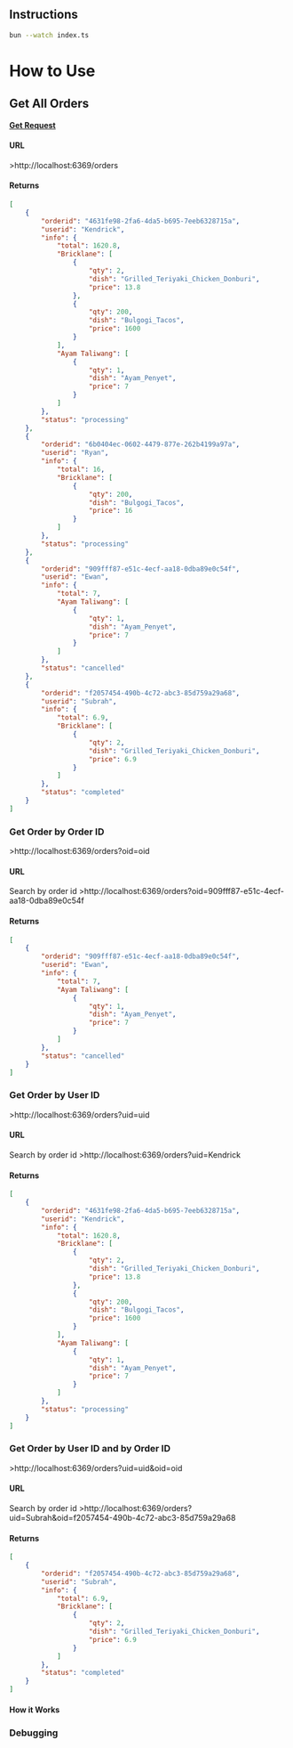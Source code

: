 ## Instructions
```bash
bun --watch index.ts
```

<h1>How to Use</h1>

<h2>Get All Orders</h2>

<b><u>Get Request</u></b>
<h4>URL</h4>
>http://localhost:6369/orders

<h4>Returns</h4>

```json
[
    {
        "orderid": "4631fe98-2fa6-4da5-b695-7eeb6328715a",
        "userid": "Kendrick",
        "info": {
            "total": 1620.8,
            "Bricklane": [
                {
                    "qty": 2,
                    "dish": "Grilled_Teriyaki_Chicken_Donburi",
                    "price": 13.8
                },
                {
                    "qty": 200,
                    "dish": "Bulgogi_Tacos",
                    "price": 1600
                }
            ],
            "Ayam Taliwang": [
                {
                    "qty": 1,
                    "dish": "Ayam_Penyet",
                    "price": 7
                }
            ]
        },
        "status": "processing"
    },
    {
        "orderid": "6b0404ec-0602-4479-877e-262b4199a97a",
        "userid": "Ryan",
        "info": {
            "total": 16,
            "Bricklane": [
                {
                    "qty": 200,
                    "dish": "Bulgogi_Tacos",
                    "price": 16
                }
            ]
        },
        "status": "processing"
    },
    {
        "orderid": "909fff87-e51c-4ecf-aa18-0dba89e0c54f",
        "userid": "Ewan",
        "info": {
            "total": 7,
            "Ayam Taliwang": [
                {
                    "qty": 1,
                    "dish": "Ayam_Penyet",
                    "price": 7
                }
            ]
        },
        "status": "cancelled"
    },
    {
        "orderid": "f2057454-490b-4c72-abc3-85d759a29a68",
        "userid": "Subrah",
        "info": {
            "total": 6.9,
            "Bricklane": [
                {
                    "qty": 2,
                    "dish": "Grilled_Teriyaki_Chicken_Donburi",
                    "price": 6.9
                }
            ]
        },
        "status": "completed"
    }
]
```

<h3>Get Order by Order ID</h3>
>http://localhost:6369/orders?oid=oid

<h4>URL</h4>
Search by order id
>http://localhost:6369/orders?oid=909fff87-e51c-4ecf-aa18-0dba89e0c54f

<h4>Returns</h4>

```json
[
    {
        "orderid": "909fff87-e51c-4ecf-aa18-0dba89e0c54f",
        "userid": "Ewan",
        "info": {
            "total": 7,
            "Ayam Taliwang": [
                {
                    "qty": 1,
                    "dish": "Ayam_Penyet",
                    "price": 7
                }
            ]
        },
        "status": "cancelled"
    }
]
```

<h3>Get Order by User ID</h3>
>http://localhost:6369/orders?uid=uid

<h4>URL</h4>
Search by order id
>http://localhost:6369/orders?uid=Kendrick

<h4>Returns</h4>

```json
[
    {
        "orderid": "4631fe98-2fa6-4da5-b695-7eeb6328715a",
        "userid": "Kendrick",
        "info": {
            "total": 1620.8,
            "Bricklane": [
                {
                    "qty": 2,
                    "dish": "Grilled_Teriyaki_Chicken_Donburi",
                    "price": 13.8
                },
                {
                    "qty": 200,
                    "dish": "Bulgogi_Tacos",
                    "price": 1600
                }
            ],
            "Ayam Taliwang": [
                {
                    "qty": 1,
                    "dish": "Ayam_Penyet",
                    "price": 7
                }
            ]
        },
        "status": "processing"
    }
]
```

<h3>Get Order by User ID and by Order ID</h3>
>http://localhost:6369/orders?uid=uid&oid=oid

<h4>URL</h4>
Search by order id
>http://localhost:6369/orders?uid=Subrah&oid=f2057454-490b-4c72-abc3-85d759a29a68

<h4>Returns</h4>

```json
[
    {
        "orderid": "f2057454-490b-4c72-abc3-85d759a29a68",
        "userid": "Subrah",
        "info": {
            "total": 6.9,
            "Bricklane": [
                {
                    "qty": 2,
                    "dish": "Grilled_Teriyaki_Chicken_Donburi",
                    "price": 6.9
                }
            ]
        },
        "status": "completed"
    }
]
```

<h4>How it Works</h4> 

### Debugging 
```bash

```
